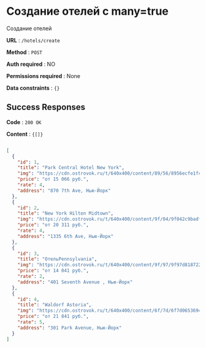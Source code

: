 # Создание отелей с many=true

Создание отелей

**URL** : `/hotels/create`

**Method** : `POST`

**Auth required** : NO

**Permissions required** : None

**Data constraints** : `{}`

## Success Responses

**Code** : `200 OK`

**Content** : `{[]}`

```json

[
  {
    "id": 1,
    "title": "Park Central Hotel New York",
    "img": "https://cdn.ostrovok.ru/t/640x400/content/89/56/8956ecfe1fcde9b1bf44399fad98fb7bd060f1e9.jpeg",
    "price": "от 15 066 руб.",
    "rate": 4,
    "address": "870 7th Ave, Нью-Йорк"
  },
  {
    "id": 2,
    "title": "New York Hilton Midtown",
    "img": "https://cdn.ostrovok.ru/t/640x400/content/9f/04/9f042c9badf624961bac812df79fa24d6be93969.jpeg",
    "price": "от 20 311 руб.",
    "rate": 4,
    "address": "1335 6th Ave, Нью-Йорк"
  },
  {
    "id": 3,
    "title": "ОтельPennsylvania",
    "img": "https://cdn.ostrovok.ru/t/640x400/content/9f/97/9f97d818722c52a50812cd9d71047ebc9d2d5543.jpeg",
    "price": "от 14 041 руб.",
    "rate": 2,
    "address": "401 Seventh Avenue , Нью-Йорк"
  },
  {
    "id": 4,
    "title": "Waldorf Astoria",
    "img": "https://cdn.ostrovok.ru/t/640x400/content/6f/7d/6f7d0653694de8975a30d2932f09102f3c1dc972.jpeg",
    "price": "от 21 841 руб.",
    "rate": 5,
    "address": "301 Park Avenue, Нью-Йорк"
  }
]
```